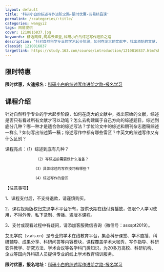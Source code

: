 ```yaml
---
layout: default
title: '科研小白的综述写作进阶之路-限时优惠-网易精品课'
permalink: /:categories/:title/
categories: wangyi2
tags: 网易提供
cover: 1210816837.jpg
keywords: 精选网课,网易云课堂,科研小白的综述写作进阶之路
description: '针对自然科学专业的学术起步阶段，如何在庞大的文献中，找出原始的文献，综述是否只有看过所有文献才可以动笔？怎么去构建属于自'
classid: 1210816837
targetlink: https://study.163.com/course/introduction/1210816837.htm?share=1&shareId=1025206652&utm_campaign=share&utm_medium=iphoneShare&utm_source=&utm_u=1025206652
---
```


## 限时特惠

**限时优惠，火速报名**：[科研小白的综述写作进阶之路-报名学习](https://study.163.com/course/introduction/1210816837.htm?share=1&shareId=1025206652&utm_campaign=share&utm_medium=iphoneShare&utm_source=&utm_u=1025206652)

## 课程介绍

针对自然科学专业的学术起步阶段，如何在庞大的文献中，找出原始的文献，综述是否只有看过所有文献才可以动笔？怎么去构建属于自己方向的综述题目，综述到底分几种？哪一种才是适合你的综述写法？学位论文中的综述和期刊杂志邀稿综述一样么？如何写出综述第一稿；综述写作中都有哪些雷区？中英文的综述写作又有什么区别？



课程亮点：（1）综述到底有几种？

                  （2）写综述前需要做什么准备？

                 （3）具体综述的写作技巧有哪些？

                 （4）综述写作的雷区



【注意事项】

1、课程支付后，不支持退款，请谨慎购买。

2、课程视频版权归艾思学术平台所有，提供长期在线付费播放，仅限个人学习使用，不得外传、私下录制、传播、盗版本课程。

3、支付或观看过程中有疑问，请添加客服微信咨询（微信号：asxspt2019）。



艾思学院（v.ais.cn）是专业的学术在线教育平台，集合科研课堂、学术直播、科研辅导、成果分享、科研问答等内容模块，课程覆盖学术大咖秀、写作指导、科研软件教学、研究方法、学术会议等各学科门类知识，为20多万高校、科研机构、企业等国内外科研人员提供专业的线上学术教育培训服务。

**限时优惠，报名地址**：[科研小白的综述写作进阶之路-报名学习](https://study.163.com/course/introduction/1210816837.htm?share=1&shareId=1025206652&utm_campaign=share&utm_medium=iphoneShare&utm_source=&utm_u=1025206652)

